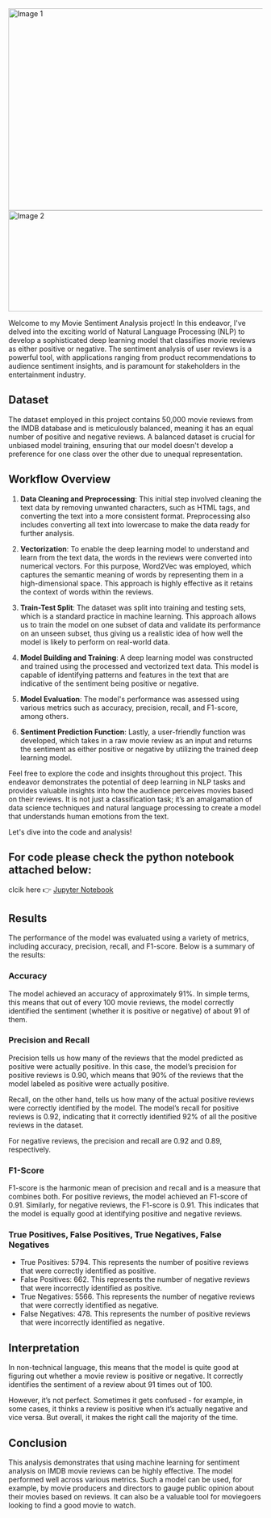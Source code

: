 <img src="https://wallpaperaccess.com/full/1898663.jpg" alt="Image 1" width="1500" height="400">
<img src="https://www.servicenow.com/workflow/wp-content/uploads/2019/01/mobilesentiment-900x280-articleimage1.gif.imgo_.gif" alt="Image 2" width="900" height="200">


Welcome to my Movie Sentiment Analysis project! In this endeavor, I've delved into the exciting world of Natural Language Processing (NLP) to develop a sophisticated deep learning model that classifies movie reviews as either positive or negative. The sentiment analysis of user reviews is a powerful tool, with applications ranging from product recommendations to audience sentiment insights, and is paramount for stakeholders in the entertainment industry.

## Dataset

The dataset employed in this project contains 50,000 movie reviews from the IMDB database and is meticulously balanced, meaning it has an equal number of positive and negative reviews. A balanced dataset is crucial for unbiased model training, ensuring that our model doesn't develop a preference for one class over the other due to unequal representation.

## Workflow Overview

1. **Data Cleaning and Preprocessing**: This initial step involved cleaning the text data by removing unwanted characters, such as HTML tags, and converting the text into a more consistent format. Preprocessing also includes converting all text into lowercase to make the data ready for further analysis.

2. **Vectorization**: To enable the deep learning model to understand and learn from the text data, the words in the reviews were converted into numerical vectors. For this purpose, Word2Vec was employed, which captures the semantic meaning of words by representing them in a high-dimensional space. This approach is highly effective as it retains the context of words within the reviews.

3. **Train-Test Split**: The dataset was split into training and testing sets, which is a standard practice in machine learning. This approach allows us to train the model on one subset of data and validate its performance on an unseen subset, thus giving us a realistic idea of how well the model is likely to perform on real-world data.

4. **Model Building and Training**: A deep learning model was constructed and trained using the processed and vectorized text data. This model is capable of identifying patterns and features in the text that are indicative of the sentiment being positive or negative.

5. **Model Evaluation**: The model's performance was assessed using various metrics such as accuracy, precision, recall, and F1-score, among others.

6. **Sentiment Prediction Function**: Lastly, a user-friendly function was developed, which takes in a raw movie review as an input and returns the sentiment as either positive or negative by utilizing the trained deep learning model.

Feel free to explore the code and insights throughout this project. This endeavor demonstrates the potential of deep learning in NLP tasks and provides valuable insights into how the audience perceives movies based on their reviews. It is not just a classification task; it’s an amalgamation of data science techniques and natural language processing to create a model that understands human emotions from the text.

Let's dive into the code and analysis!

## For code please check the python notebook attached below:

clcik here 👉 [Jupyter Notebook](https://github.com/mudit-mishra8/Movie-Sentiment-ML/blob/main/IMDB_sentiment_prediction.ipynb)

## Results
The performance of the model was evaluated using a variety of metrics, including accuracy, precision, recall, and F1-score. Below is a summary of the results:

### Accuracy
The model achieved an accuracy of approximately 91%. In simple terms, this means that out of every 100 movie reviews, the model correctly identified the sentiment (whether it is positive or negative) of about 91 of them.

### Precision and Recall
Precision tells us how many of the reviews that the model predicted as positive were actually positive. In this case, the model’s precision for positive reviews is 0.90, which means that 90% of the reviews that the model labeled as positive were actually positive. 

Recall, on the other hand, tells us how many of the actual positive reviews were correctly identified by the model. The model’s recall for positive reviews is 0.92, indicating that it correctly identified 92% of all the positive reviews in the dataset.

For negative reviews, the precision and recall are 0.92 and 0.89, respectively. 

### F1-Score
F1-score is the harmonic mean of precision and recall and is a measure that combines both. For positive reviews, the model achieved an F1-score of 0.91. Similarly, for negative reviews, the F1-score is 0.91. This indicates that the model is equally good at identifying positive and negative reviews.

### True Positives, False Positives, True Negatives, False Negatives
- True Positives: 5794. This represents the number of positive reviews that were correctly identified as positive.
- False Positives: 662. This represents the number of negative reviews that were incorrectly identified as positive.
- True Negatives: 5566. This represents the number of negative reviews that were correctly identified as negative.
- False Negatives: 478. This represents the number of positive reviews that were incorrectly identified as negative.

## Interpretation
In non-technical language, this means that the model is quite good at figuring out whether a movie review is positive or negative. It correctly identifies the sentiment of a review about 91 times out of 100. 

However, it’s not perfect. Sometimes it gets confused - for example, in some cases, it thinks a review is positive when it’s actually negative and vice versa. But overall, it makes the right call the majority of the time.

## Conclusion
This analysis demonstrates that using machine learning for sentiment analysis on IMDB movie reviews can be highly effective. The model performed well across various metrics. Such a model can be used, for example, by movie producers and directors to gauge public opinion about their movies based on reviews. It can also be a valuable tool for moviegoers looking to find a good movie to watch.


```python

```
